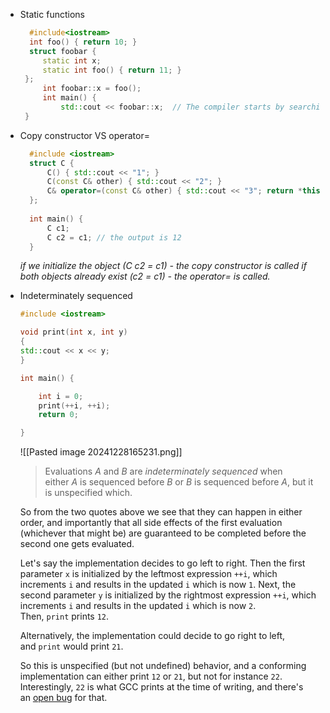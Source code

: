 
- Static functions 
   ```cpp
	 #include<iostream> 
	 int foo() { return 10; } 
	 struct foobar { 
		static int x; 
		static int foo() { return 11; } 
	}; 
		int foobar::x = foo(); 
		int main() { 
			std::cout << foobar::x;  // The compiler starts by searching for `foo()` in the immediate scope of the class `foobar`. In this case, it finds `foobar::foo()`, a static member function, so the search stops here. No further lookup is performed. If `foobar::foo()` didn't exist, the compiler would expand the search to the next enclosing scope, which is the global scope in this case. At the global scope, the `foo()` function is defined, so this would be chosen. So the output is 11.
	}
	```
- Copy constructor VS operator= 
  ```cpp
	#include <iostream> 
	struct C { 
		C() { std::cout << "1"; } 
		C(const C& other) { std::cout << "2"; } 
		C& operator=(const C& other) { std::cout << "3"; return *this;} 
	}; 
			
	int main() { 
		C c1; 
		C c2 = c1; // the output is 12
	}
	```
	*if we initialize the object (C c2 = c1) - the copy constructor is called*
	*if both objects already exist (c2 = c1) - the operator= is called.*
- Indeterminately sequenced
	```cpp
	#include <iostream>
	
	void print(int x, int y)
	{
	std::cout << x << y;
	}
	
	int main() {
	
		int i = 0;
		print(++i, ++i);
		return 0;
	
	}
	```
	![[Pasted image 20241228165231.png]]
	> Evaluations _A_ and _B_ are _indeterminately sequenced_ when either _A_ is sequenced before _B_ or _B_ is sequenced before _A_, but it is unspecified which.

	So from the two quotes above we see that they can happen in either order, and importantly that all side effects of the first evaluation (whichever that might be) are guaranteed to be completed before the second one gets evaluated.
	
	Let's say the implementation decides to go left to right. Then the first parameter `x` is initialized by the leftmost expression `++i`, which increments `i` and results in the updated `i` which is now `1`. Next, the second parameter `y` is initialized by the rightmost expression `++i`, which increments `i` and results in the updated `i` which is now `2`. Then, `print` prints `12`.

	Alternatively, the implementation could decide to go right to left, and `print` would print `21`.

	So this is unspecified (but not undefined) behavior, and a conforming implementation can either print `12` or `21`, but not for instance `22`. Interestingly, `22` is what GCC prints at the time of writing, and there's an [open bug](https://gcc.gnu.org/bugzilla/show_bug.cgi?id=78734) for that.
